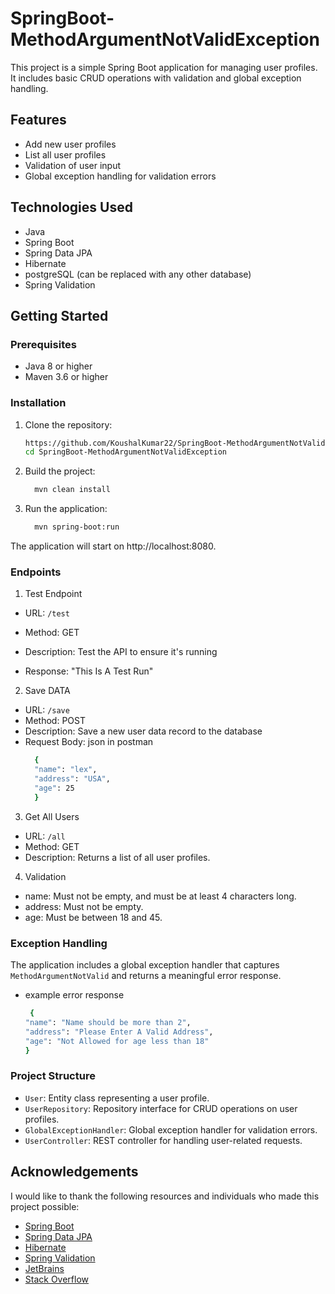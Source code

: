 # SpringBoot-MethodArgumentNotValidException

This project is a simple Spring Boot application for managing user profiles. It includes basic CRUD operations with validation and global exception handling.

## Features

- Add new user profiles
- List all user profiles
- Validation of user input
- Global exception handling for validation errors

## Technologies Used

- Java
- Spring Boot
- Spring Data JPA
- Hibernate
- postgreSQL (can be replaced with any other database)
- Spring Validation

## Getting Started

### Prerequisites

- Java 8 or higher
- Maven 3.6 or higher

### Installation

1. Clone the repository:
   ```sh
   https://github.com/KoushalKumar22/SpringBoot-MethodArgumentNotValidException.git
   cd SpringBoot-MethodArgumentNotValidException
2. Build the project:
   ```sh
     mvn clean install
3. Run the application:
   ```sh
     mvn spring-boot:run
The application will start on http://localhost:8080.

### Endpoints

1. Test Endpoint
- URL: `/test`

- Method: GET

- Description: Test the API to ensure it's running

- Response: "This Is A Test Run"

2. Save DATA
- URL: `/save`
- Method: POST
- Description: Save a new user data record to the database
- Request Body: json in postman
  ```sh
    {
    "name": "lex",
    "address": "USA",
    "age": 25
    }

3. Get All Users
- URL: `/all`
- Method: GET
- Description: Returns a list of all user profiles.
  
4. Validation
- name: Must not be empty, and must be at least 4 characters long.
- address: Must not be empty.
- age: Must be between 18 and 45.

### Exception Handling

The application includes a global exception handler that captures `MethodArgumentNotValid` and returns a meaningful error response.
- example error response
  ```sh
   {
  "name": "Name should be more than 2",
  "address": "Please Enter A Valid Address",
  "age": "Not Allowed for age less than 18"
  }
### Project Structure

- `User`: Entity class representing a user profile.
- `UserRepository`: Repository interface for CRUD operations on user profiles.
- `GlobalExceptionHandler`: Global exception handler for validation errors.
- `UserController`: REST controller for handling user-related requests.

## Acknowledgements

I would like to thank the following resources and individuals who made this project possible:

- [Spring Boot](https://spring.io/projects/spring-boot)
- [Spring Data JPA](https://spring.io/projects/spring-data-jpa)
- [Hibernate](http://hibernate.org/)
- [Spring Validation](https://docs.spring.io/spring-framework/docs/current/reference/html/core.html#validation)
- [JetBrains](https://www.jetbrains.com/idea/)
- [Stack Overflow](https://stackoverflow.com/)

